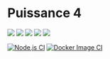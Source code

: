 # Puissance 4

<img src="https://img.shields.io/badge/Node.js-339933?style=for-the-badge&logo=nodedotjs&logoColor=white" /> <img src="https://img.shields.io/badge/HTML5-E34F26?style=for-the-badge&logo=html5&logoColor=white" /> <img src="https://img.shields.io/badge/CSS3-1572B6?style=for-the-badge&logo=css3&logoColor=white" /> <img src="https://img.shields.io/badge/JavaScript-323330?style=for-the-badge&logo=javascript&logoColor=F7DF1E" /> <img src="https://img.shields.io/badge/Docker-2CA5E0?style=for-the-badge&logo=docker&logoColor=white" /> 

[![Node.js CI](https://github.com/benjamin-milhet/Puissance4/actions/workflows/node.js.yml/badge.svg)](https://github.com/benjamin-milhet/Puissance4/actions/workflows/node.js.yml)
[![Docker Image CI](https://github.com/benjamin-milhet/Puissance4/actions/workflows/docker-image.yml/badge.svg)](https://github.com/benjamin-milhet/Puissance4/actions/workflows/docker-image.yml)
